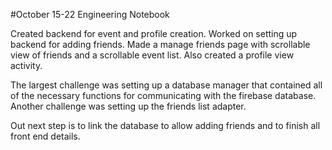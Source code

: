#October 15-22 Engineering Notebook 

Created backend for event and profile creation. Worked on setting up backend
for adding friends. Made a manage friends page with scrollable view of friends 
and a scrollable event list. Also created a profile view activity. 

The largest challenge was setting up a database manager that contained all of 
the necessary functions for communicating with the firebase database. Another 
challenge was setting up the friends list adapter. 

Out next step is to link the database to allow adding friends and to finish all
front end details. 